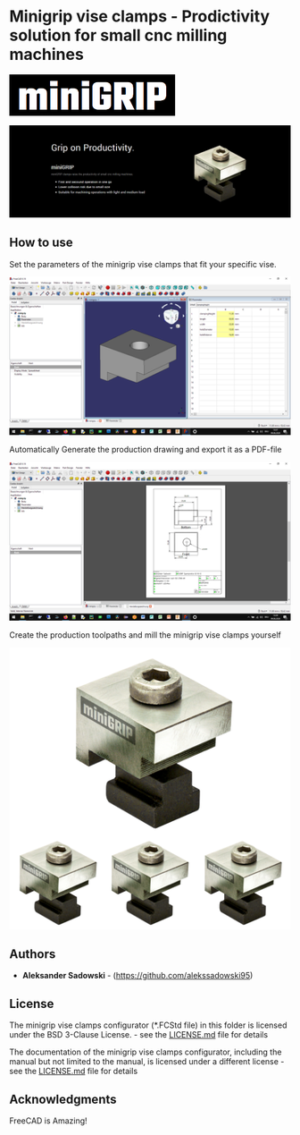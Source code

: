 # Minigrip vise clamps - Prodictivity solution for small cnc milling machines
![](../images/minigrip-logo-background.png)


![](../images/Unbenannt-en.png)

## How to use
Set the parameters of the minigrip vise clamps that fit your specific vise.


![](../images/minigrip-freecad-parameters.png)


Automatically Generate the production drawing and export it as a PDF-file


![](../images/minigrip-freecad-drawing.png)


Create the production toolpaths and mill the minigrip vise clamps yourself


![](../images/minigrip-set-2.png)

## Authors

* **Aleksander Sadowski** - (https://github.com/alekssadowski95)

## License
The minigrip vise clamps configurator (*.FCStd file) in this folder is licensed under the BSD 3-Clause License. - see the [LICENSE.md](LICENSE.md) file for details 

The documentation of the minigrip vise clamps configurator, including the manual but not limited to the manual, is licensed under a different license - see the [LICENSE.md](LICENSE.md) file for details

## Acknowledgments

FreeCAD is Amazing!
